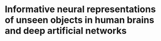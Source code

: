 # Informative neural representations of unseen objects in human brains and deep artificial networks
